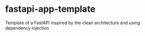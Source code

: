 # fastapi-app-template
Template of a FastAPI inspired by the clean architecture and using dependency injection
